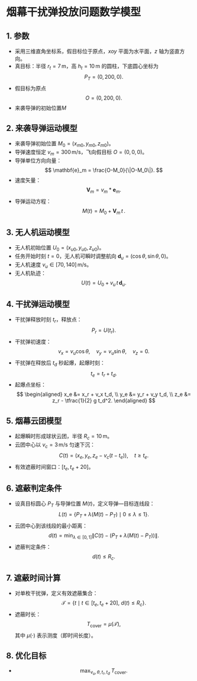 # 烟幕干扰弹投放问题数学模型

## 1. 参数
- 采用三维直角坐标系，假目标位于原点，$xoy$ 平面为水平面，$z$ 轴为竖直方向。
- 真目标：半径 $r_t = 7\,\text{m}$，高 $h_t = 10\,\text{m}$ 的圆柱，下底圆心坐标为  
  $$
  P_T = (0,200,0).
  $$
- 假目标为原点 $$O = (0,200,0).$$
- 来袭导弹的初始位置$M$

## 2. 来袭导弹运动模型
- 来袭导弹初始位置 $M_0=(x_{m0},y_{m0},z_{m0})$。
- 导弹速度恒定 $v_m=300\,\text{m/s}$，飞向假目标 $O=(0,0,0)$。
- 导弹单位方向向量：
  $$
  \mathbf{e}_m = \frac{O-M_0}{\|O-M_0\|}.
  $$
- 速度矢量：
    $$
    \mathbf{V}_m=v_m*\mathbf{e}_m.
    $$
- 导弹运动方程：
  $$
  M(t) = M_0 +\mathbf{V}_m \, t \,.
  $$

## 3. 无人机运动模型
- 无人机初始位置 $U_0=(x_{u0},y_{u0},z_{u0})$。
- 任务开始时刻 $t=0$，无人机可瞬时调整航向 $\mathbf{d}_u=(\cos\theta,\sin\theta,0)$。
- 无人机速度 $v_u \in [70,140]\,\text{m/s}$。
- 无人机轨迹：
  $$
  U(t) = U_0 + v_u \, t \, \mathbf{d}_u.
  $$

## 4. 干扰弹运动模型
- 干扰弹释放时刻 $t_r$，释放点：
  $$
  P_r = U(t_r).
  $$
- 干扰弹初速度：
  $$
  v_x = v_u \cos\theta, \quad v_y = v_u \sin\theta, \quad v_z = 0.
  $$
- 干扰弹在释放后 $t_d$ 秒起爆，起爆时刻：
  $$
  t_e = t_r + t_d.
  $$
- 起爆点坐标：
  $$
  \begin{aligned}
  x_e &= x_r + v_x t_d, \\
  y_e &= y_r + v_y t_d, \\
  z_e &= z_r - \tfrac{1}{2} g t_d^2.
  \end{aligned}
  $$

## 5. 烟幕云团模型
- 起爆瞬时形成球状云团，半径 $R_c = 10\,\text{m}$。
- 云团中心以 $v_c=3\,\text{m/s}$ 匀速下沉：
  $$
  C(t) = (x_e, y_e, z_e - v_c (t-t_e)), \quad t \geq t_e.
  $$
- 有效遮蔽时间窗口：$[t_e, t_e + 20]$。

## 6. 遮蔽判定条件
- 设真目标圆心 $P_T$ 与导弹位置 $M(t)$，定义导弹—目标连线段：
  $$
  L(t) = \{ P_T + \lambda (M(t) - P_T) \mid 0 \leq \lambda \leq 1 \}.
  $$
- 云团中心到该线段的最小距离：
  $$
  d(t) = \min_{\lambda \in [0,1]} \| C(t) - (P_T + \lambda (M(t)-P_T)) \|.
  $$
- 遮蔽判定条件：
  $$
  d(t) \leq R_c.
  $$

## 7. 遮蔽时间计算
- 对单枚干扰弹，定义有效遮蔽集合：
  $$
  \mathcal{T} = \{ t \mid t \in [t_e,t_e+20], \ d(t) \leq R_c \}.
  $$
- 遮蔽时长：
  $$
  T_\text{cover} = \mu(\mathcal{T}),
  $$
  其中 $\mu(\cdot)$ 表示测度（即时间长度）。



## 8. 优化目标
- 
  $$
  \max_{v_u,\theta,t_r,t_d} \; T_\text{cover}.
  $$

